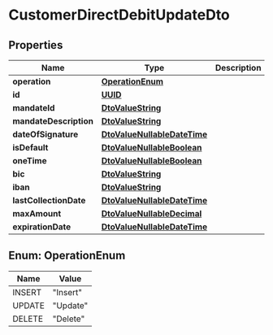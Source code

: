 
# CustomerDirectDebitUpdateDto

## Properties
Name | Type | Description | Notes
------------ | ------------- | ------------- | -------------
**operation** | [**OperationEnum**](#OperationEnum) |  |  [optional]
**id** | [**UUID**](UUID.md) |  |  [optional]
**mandateId** | [**DtoValueString**](DtoValueString.md) |  |  [optional]
**mandateDescription** | [**DtoValueString**](DtoValueString.md) |  |  [optional]
**dateOfSignature** | [**DtoValueNullableDateTime**](DtoValueNullableDateTime.md) |  |  [optional]
**isDefault** | [**DtoValueNullableBoolean**](DtoValueNullableBoolean.md) |  |  [optional]
**oneTime** | [**DtoValueNullableBoolean**](DtoValueNullableBoolean.md) |  |  [optional]
**bic** | [**DtoValueString**](DtoValueString.md) |  |  [optional]
**iban** | [**DtoValueString**](DtoValueString.md) |  |  [optional]
**lastCollectionDate** | [**DtoValueNullableDateTime**](DtoValueNullableDateTime.md) |  |  [optional]
**maxAmount** | [**DtoValueNullableDecimal**](DtoValueNullableDecimal.md) |  |  [optional]
**expirationDate** | [**DtoValueNullableDateTime**](DtoValueNullableDateTime.md) |  |  [optional]


<a name="OperationEnum"></a>
## Enum: OperationEnum
Name | Value
---- | -----
INSERT | &quot;Insert&quot;
UPDATE | &quot;Update&quot;
DELETE | &quot;Delete&quot;



